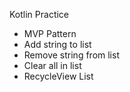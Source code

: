 Kotlin Practice
- MVP Pattern
- Add string to list
- Remove string from list
- Clear all in list
- RecycleView List
